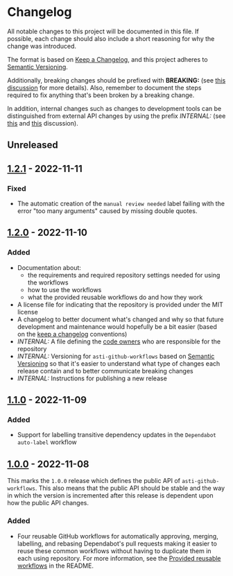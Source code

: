 # Changelog

All notable changes to this project will be documented in this file. If possible, each change should also include a
short reasoning for why the change was introduced.

The format is based on [Keep a Changelog](https://keepachangelog.com/en/1.1.0/), and this project adheres to
[Semantic Versioning](https://semver.org/spec/v2.0.0.html).

Additionally, breaking changes should be prefixed with **BREAKING:** (see [this discussion](https://github.com/olivierlacan/keep-a-changelog/issues/41)
for more details). Also, remember to document the steps required to fix anything that's been broken by a breaking
change.

In addition, internal changes such as changes to development tools can be distinguished from external API changes by
using the prefix _INTERNAL:_ (see [this](https://github.com/olivierlacan/keep-a-changelog/issues/163) and
[this](https://github.com/olivierlacan/keep-a-changelog/issues/30) discussion).

## Unreleased

<!-- List the changes in your PR under the Unreleased title. You can also copy this list to your PR summary. -->

## <a name="1.2.1"/>[1.2.1] - 2022-11-11

### Fixed

- The automatic creation of the `manual review needed` label failing with the error "too many arguments" caused by
  missing double quotes.

## <a name="1.2.0"/>[1.2.0] - 2022-11-10

### Added

- Documentation about:
  - the requirements and required repository settings needed for using the workflows
  - how to use the workflows
  - what the provided reusable workflows do and how they work
- A license file for indicating that the repository is provided under the MIT license
- A changelog to better document what's changed and why so that future development and maintenance would hopefully be
  a bit easier (based on the [keep a changelog](https://keepachangelog.com) conventions)
- _INTERNAL:_ A file defining the [code owners](https://docs.github.com/en/repositories/managing-your-repositorys-settings-and-features/customizing-your-repository/about-code-owners)
  who are responsible for the repository
- _INTERNAL:_ Versioning for `asti-github-workflows` based on [Semantic Versioning](https://semver.org) so that it's
  easier to understand what type of changes each release contain and to better communicate breaking changes
- _INTERNAL:_ Instructions for publishing a new release

## <a name="1.1.0"/>[1.1.0] - 2022-11-09

### Added

- Support for labelling transitive dependency updates in the `Dependabot auto-label` workflow

## <a name="1.0.0"/>[1.0.0] - 2022-11-08

This marks the `1.0.0` release which defines the public API of `asti-github-workflows`. This also means that the public
API should be stable and the way in which the version is incremented after this release is dependent upon how the public
API changes.

### Added

- Four reusable GitHub workflows for automatically approving, merging, labelling, and rebasing Dependabot's pull
  requests making it easier to reuse these common workflows without having to duplicate them in each using repository.
  For more information, see the [Provided reusable workflows](README.md#provided-reusable-workflows) in the README.

[1.2.1]: https://github.com/helkasko/asti-github-workflows/compare/v1.2.0...v1.2.1
[1.2.0]: https://github.com/helkasko/asti-github-workflows/compare/v1.1.0...v1.2.0
[1.1.0]: https://github.com/helkasko/asti-github-workflows/compare/v1.0.0...v1.1.0
[1.0.0]: https://github.com/helkasko/asti-github-workflows/releases/tag/v1.0.0
